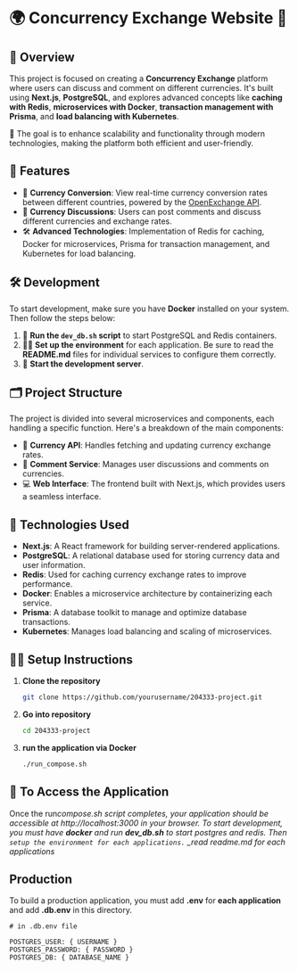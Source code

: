 # 🌍 Concurrency Exchange Website 💸

## 📜 Overview

This project is focused on creating a **Concurrency Exchange** platform where users can discuss and comment on different currencies. It's built using **Next.js**, **PostgreSQL**, and explores advanced concepts like **caching with Redis**, **microservices with Docker**, **transaction management with Prisma**, and **load balancing with Kubernetes**.

🚀 The goal is to enhance scalability and functionality through modern technologies, making the platform both efficient and user-friendly.

## 🔑 Features

- 🔄 **Currency Conversion**: View real-time currency conversion rates between different countries, powered by the [OpenExchange API](https://openexchangerates.org/).
- 💬 **Currency Discussions**: Users can post comments and discuss different currencies and exchange rates.
- 🛠️ **Advanced Technologies**: Implementation of Redis for caching, Docker for microservices, Prisma for transaction management, and Kubernetes for load balancing.

## 🛠️ Development

To start development, make sure you have **Docker** installed on your system. Then follow the steps below:

1. 🐳 **Run the `dev_db.sh` script** to start PostgreSQL and Redis containers.
2. 🧑‍💻 **Set up the environment** for each application. Be sure to read the **README.md** files for individual services to configure them correctly.
3. 🚀 **Start the development server**.

## 🗂️ Project Structure

The project is divided into several microservices and components, each handling a specific function. Here's a breakdown of the main components:

- 🏦 **Currency API**: Handles fetching and updating currency exchange rates.
- 💬 **Comment Service**: Manages user discussions and comments on currencies.
- 💻 **Web Interface**: The frontend built with Next.js, which provides users a seamless interface.

## 🚀 Technologies Used

- **Next.js**: A React framework for building server-rendered applications.
- **PostgreSQL**: A relational database used for storing currency data and user information.
- **Redis**: Used for caching currency exchange rates to improve performance.
- **Docker**: Enables a microservice architecture by containerizing each service.
- **Prisma**: A database toolkit to manage and optimize database transactions.
- **Kubernetes**: Manages load balancing and scaling of microservices.

## 🧑‍💻 Setup Instructions

1. **Clone the repository**
   ```bash
   git clone https://github.com/yourusername/204333-project.git
   ```
2. **Go into repository**
   ```bash
   cd 204333-project
   ```
3. **run the application via Docker**
   ```bash
   ./run_compose.sh
   ```

## 🚀 To Access the Application

Once the run*compose.sh script completes, your application should be accessible at http://localhost:3000 in your browser.
To start development, you must have **docker** and run **dev_db.sh** to start postgres and redis. Then `setup the environment for each applications.` \_read readme.md for each applications*

## Production

To build a production application, you must add **.env** for **each application** and add **.db.env** in this directory.

```
# in .db.env file

POSTGRES_USER: { USERNAME }
POSTGRES_PASSWORD: { PASSWORD }
POSTGRES_DB: { DATABASE_NAME }
```
